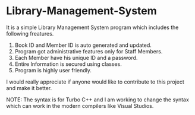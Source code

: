 # Library-Management-System

It is a simple Library Management System program which includes the following freatures.

1. Book ID and Member ID is auto generated and updated.
2. Program got administrative features only for Staff Members.
3. Each Member have his unique ID and a password.
4. Entire Information is secured using classes.
5. Program is highly user friendly.

I would really appreciate if anyone would like to contribute to this project and make it better.

NOTE: The syntax is for Turbo C++ and I am working  to change the syntax which can work in the modern compilers like Visual Studios.
